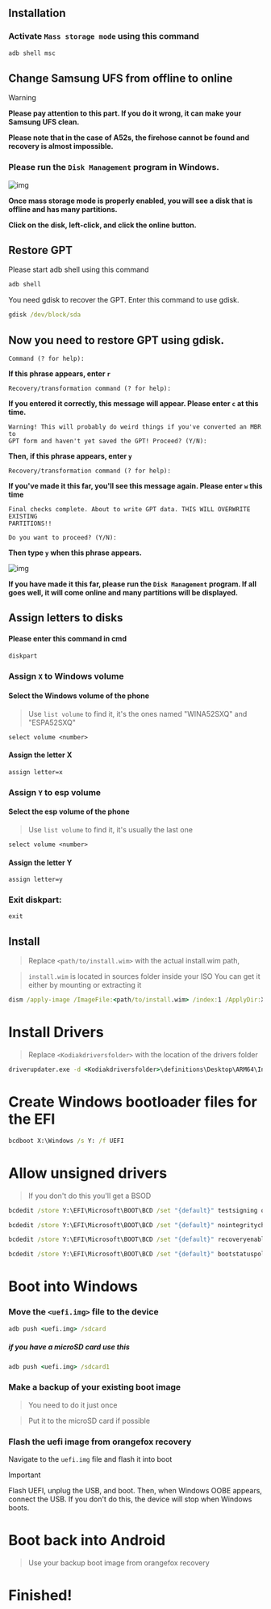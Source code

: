 ## Installation

### Activate `Mass storage mode` using this command

```cmd
adb shell msc
```

## Change Samsung UFS from offline to online

> [!WARNING]  
>
> **Please pay attention to this part. If you do it wrong, it can make your Samsung UFS clean.**
>
> **Please note that in the case of A52s, the firehose cannot be found and recovery is almost impossible.**
>

### Please run the `Disk Management` program in Windows.

![img](https://raw.githubusercontent.com/cloudsweets/Port-Windows-11-Galaxy-A52s-5G/main/image/disk.png)

**Once mass storage mode is properly enabled, you will see a disk that is offline and has many partitions.**

 **Click on the disk, left-click, and click the online button.**


## Restore GPT

Please start adb shell using this command

```cmd
adb shell
```

You need gdisk to recover the GPT. Enter this command to use gdisk.

```cmd
gdisk /dev/block/sda
```

## Now you need to restore GPT using gdisk.

```
Command (? for help):
```
**If this phrase appears, enter `r`**

```
Recovery/transformation command (? for help):
```

**If you entered it correctly, this message will appear. Please enter `c` at this time.**

```
Warning! This will probably do weird things if you've converted an MBR to
GPT form and haven't yet saved the GPT! Proceed? (Y/N):
```

**Then, if this phrase appears, enter `y`**

```
Recovery/transformation command (? for help):
```

**If you've made it this far, you'll see this message again. Please enter `w` this time**

```
Final checks complete. About to write GPT data. THIS WILL OVERWRITE EXISTING
PARTITIONS!!

Do you want to proceed? (Y/N):
```

**Then type `y` when this phrase appears.**

![img](https://raw.githubusercontent.com/cloudsweets/Port-Windows-11-Galaxy-A52s-5G/main/image/disk2.png)

**If you have made it this far, please run the `Disk Management` program. If all goes well, it will come online and many partitions will be displayed.**

## Assign letters to disks

#### Please enter this command in cmd

```cmd
diskpart
```

### Assign `X` to Windows volume

#### Select the Windows volume of the phone
> Use `list volume` to find it, it's the ones named "WINA52SXQ" and "ESPA52SXQ"

```diskpart
select volume <number>
```

#### Assign the letter X
```diskpart
assign letter=x
```

### Assign `Y` to esp volume

#### Select the esp volume of the phone
> Use `list volume` to find it, it's usually the last one

```diskpart
select volume <number>
```

#### Assign the letter Y

```diskpart
assign letter=y
```

### Exit diskpart:
```diskpart
exit
```

## Install

> Replace `<path/to/install.wim>` with the actual install.wim path,

> `install.wim` is located in sources folder inside your ISO
> You can get it either by mounting or extracting it

```cmd
dism /apply-image /ImageFile:<path/to/install.wim> /index:1 /ApplyDir:X:\
```

# Install Drivers

> Replace `<Kodiakdriversfolder>` with the location of the drivers folder

```cmd
driverupdater.exe -d <Kodiakdriversfolder>\definitions\Desktop\ARM64\Internal\kodiak.txt -r <Kodiakdriversfolder> -p X:
```

# Create Windows bootloader files for the EFI

```cmd
bcdboot X:\Windows /s Y: /f UEFI
```

# Allow unsigned drivers

> If you don't do this you'll get a BSOD

```cmd
bcdedit /store Y:\EFI\Microsoft\BOOT\BCD /set "{default}" testsigning on

bcdedit /store Y:\EFI\Microsoft\BOOT\BCD /set "{default}" nointegritychecks on

bcdedit /store Y:\EFI\Microsoft\BOOT\BCD /set "{default}" recoveryenabled no

bcdedit /store Y:\EFI\Microsoft\BOOT\BCD /set "{default}" bootstatuspolicy IgnoreAllFailures
```

# Boot into Windows

### Move the `<uefi.img>` file to the device

```cmd
adb push <uefi.img> /sdcard
```

##### if you have a microSD card use this

```cmd
adb push <uefi.img> /sdcard1
```

### Make a backup of your existing boot image
> You need to do it just once

> Put it to the microSD card if possible

### Flash the uefi image from orangefox recovery
Navigate to the `uefi.img` file and flash it into boot

> [!IMPORTANT]
>
> Flash UEFI, unplug the USB, and boot. Then, when Windows OOBE appears, connect the USB. If you don't do this, the device will stop when Windows boots.
>

# Boot back into Android
> Use your backup boot image from orangefox recovery

# Finished!

